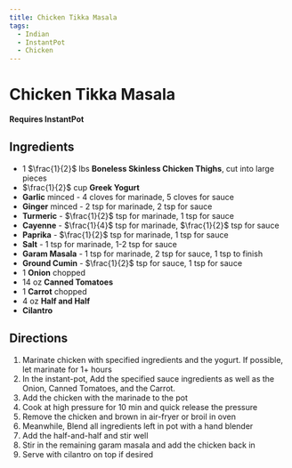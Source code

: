 ```yaml
---
title: Chicken Tikka Masala
tags:
  - Indian
  - InstantPot
  - Chicken
---
```


# Chicken Tikka Masala
**Requires InstantPot**

## Ingredients
- 1 $\frac{1}{2}$ lbs **Boneless Skinless Chicken Thighs**, cut into large pieces
- $\frac{1}{2}$ cup **Greek Yogurt**
- **Garlic** minced - 4 cloves for marinade, 5 cloves for sauce
- **Ginger** minced - 2 tsp for marinade, 2 tsp for sauce
- **Turmeric** - $\frac{1}{2}$ tsp for marinade, 1 tsp for sauce
- **Cayenne** - $\frac{1}{4}$ tsp for marinade, $\frac{1}{2}$ tsp for sauce
- **Paprika** - $\frac{1}{2}$ tsp for marinade, 1 tsp for sauce
- **Salt** - 1 tsp for marinade, 1-2 tsp for sauce
- **Garam Masala** - 1 tsp for marinade, 2 tsp for sauce, 1 tsp to finish
- **Ground Cumin** - $\frac{1}{2}$ tsp for sauce, 1 tsp for sauce
- 1 **Onion** chopped
- 14 oz **Canned Tomatoes**
- 1 **Carrot** chopped
- 4 oz **Half and Half**
- **Cilantro**

## Directions
1. Marinate chicken with specified ingredients and the yogurt. If possible, let marinate for 1+ hours
2. In the instant-pot, Add the specified sauce ingredients as well as the Onion, Canned Tomatoes, and the Carrot.
3. Add the chicken with the marinade to the pot
4. Cook at high pressure for 10 min and quick release the pressure
5. Remove the chicken and brown in air-fryer or broil in oven
6. Meanwhile, Blend all ingredients left in pot with a hand blender
7. Add the half-and-half and stir well
8. Stir in the remaining garam masala and add the chicken back in
9. Serve with cilantro on top if desired
